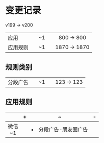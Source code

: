 # 变更记录

v199 -> v200

||||||
|-|:-:|:-:|:-:|:-:|
|应用||~1||800 -> 800|
|应用规则||~1||1870 -> 1870|

## 规则类别

||||||
|-|:-:|:-:|:-:|:-:|
|分段广告||~1||123 -> 123|

## 应用规则

||+|~|-|
|:-:|-|-|-|
|微信<br>~1||<li>分段广告-朋友圈广告||
